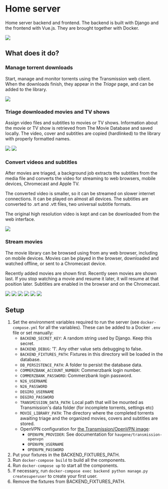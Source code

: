 # Home server

Home server backend and frontend. The backend is built with Django and the frontend with Vue.js. They are brought together with Docker.

![](http://nicolasbouliane.com/files/homeserver/covers.png)

## What does it do?

### Manage torrent downloads

Start, manage and monitor torrents using the Transmission web client. When the downloads finish, they appear in the *Triage* page, and can be added to the library.

![](http://nicolasbouliane.com/files/homeserver/torrents.png)

### Triage downloaded movies and TV shows

Assign video files and subtitles to movies or TV shows. Information about the movie or TV show is retrieved from The Movie Database and saved locally.  The video, cover and subtitles are copied (hardlinked) to the library with properly formatted names.

![](http://nicolasbouliane.com/files/homeserver/triage-title.png)
![](http://nicolasbouliane.com/files/homeserver/triage-finished.png)

### Convert videos and subtitles

After movies are triaged, a background job extracts the subtitles from the media file and converts the video for streaming to web browsers, mobile devices, Chromecast and Apple TV.

The converted video is smaller, so it can be streamed on slower internet connections. It can be played on almost all devices. The subtitles are converted to .srt and .vtt files, two universal subtitle formats.

The original high resolution video is kept and can be downloaded from the web interface.

![](http://nicolasbouliane.com/files/homeserver/triaged-files.png)

### Stream movies

The movie library can be browsed using from any web browser, including on mobile devices. Movies can be played in the browser, downloaded and watched offline, or sent to a Chromecast device.

Recently added movies are shown first. Recently seen movies are shown last. If you stop watching a movie and resume it later, it will resume at that position later. Subtitles are enabled in the browser and on the Chromecast.

![](http://nicolasbouliane.com/files/homeserver/home.png)
![](http://nicolasbouliane.com/files/homeserver/description.png)
![](http://nicolasbouliane.com/files/homeserver/play-in-browser.png)
![](http://nicolasbouliane.com/files/homeserver/seasons.png)
![](http://nicolasbouliane.com/files/homeserver/mobile-covers.png) ![](http://nicolasbouliane.com/files/homeserver/mobile-video.png)

## Setup

1. Set the environment variables required to run the server (see `docker-compose.yml` for all the variables). These can be added to a Docker `.env` file or set manually:
    * `BACKEND_SECRET_KEY`: A random string used by Django. Keep this secret.
    * `BACKEND_DEBUG`: '1'. Any other value sets debugging to false.
    * `BACKEND_FIXTURES_PATH`: Fixtures in this directory will be loaded in the database.
    * `DB_PERSISTENCE_PATH`: A folder to persist the database data.
    * `COMMERZBANK_ACCOUNT_NUMBER`: Commerzbank login number.
    * `COMMERZBANK_PASSWORD`: Commerzbank login password.
    * `N26_USERNAME`
    * `N26_PASSWORD`
    * `DEGIRO_USERNAME`
    * `DEGIRO_PASSWORD`
    * `TRANSMISSION_DATA_PATH`: Local path that will be mounted as Transmission's data folder (for incomplete torrents, settings etc)
    * `MOVIE_LIBRARY_PATH`: The directory where the completed torrents awaiting triage and the organized movies, covers and subtitles are stored.
    * OpenVPN configuration for [the Transmission/OpenVPN image](https://hub.docker.com/r/haugene/transmission-openvpn/):
        * `OPENVPN_PROVIDER`: See documentation for `haugene/transmission-openvpn`
        * `OPENVPN_USERNAME`
        * `OPENVPN_PASSWORD`
2. Put your fixtures in the BACKEND_FIXTURES_PATH.
3. Run `docker-compose build` to build all the components.
4. Run `docker-compose up` to start all the components.
5. If necessary, run `docker-compose exec backend python manage.py createsuperuser` to create your first user.
6. Remove the fixtures from BACKEND_FIXTURES_PATH.
